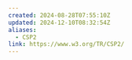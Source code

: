 ```yaml
---
created: 2024-08-28T07:55:10Z
updated: 2024-12-10T08:32:54Z
aliases:
  - CSP2
link: https://www.w3.org/TR/CSP2/
---
```

